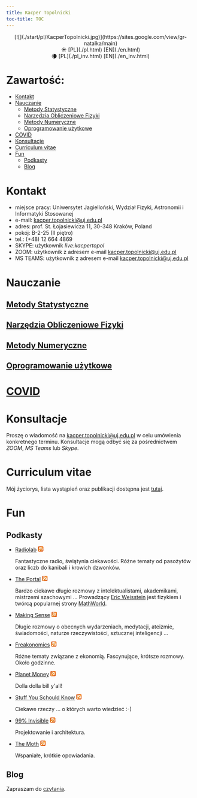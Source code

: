 ```yaml
---
title: Kacper Topolnicki
toc-title: TOC 
---
```


<center>
[![](./start/pl/KacperTopolnicki.jpg)](https://sites.google.com/view/gr-natalka/main)
</center>

<center>
☀️ [PL](./pl.html)  [EN](./en.html) 
</center>
<center>
🌘 [PL](./pl_inv.html)  [EN](./en_inv.html) 
</center>



# Zawartość:

* [Kontakt](#kontakt)
* [Nauczanie](#nauczanie)
	* [Metody Statystyczne](./0pl.html)
	* [Narzędzia Obliczeniowe Fizyki](./00pl.html)
	* [Metody Numeryczne](./00000pl.html)
	* [Oprogramowanie użytkowe](./000000pl.html)
* [COVID](./00000000pl.html)
* [Konsultacje](#konsultacje)
* [Curriculum vitae](#curriculum-vitae)
* [Fun](#fun)
	* [Podkasty](#podkasty)
	* [Blog](#blog)



# Kontakt

* miejsce pracy: Uniwersytet Jagielloński, Wydział Fizyki, Astronomii i Informatyki Stosowanej
* e-mail: <kacper.topolnicki@uj.edu.pl>
* adres: prof. St. Łojasiewicza 11, 30-348 Kraków, Poland
* pokój: B-2-25 (II piętro)
* tel.: (+48) 12 664 4869  
* SKYPE: użytkownik *live:kacpertopol*
* ZOOM: użytkownik z adresem e-mail <kacper.topolnicki@uj.edu.pl>
* MS TEAMS: użytkownik z adresem e-mail <kacper.topolnicki@uj.edu.pl>


# Nauczanie



## [Metody Statystyczne](./0pl.html)



## [Narzędzia Obliczeniowe Fizyki](./00pl.html)



## [Metody Numeryczne](./00000pl.html)



## [Oprogramowanie użytkowe](./000000pl.html)



# [COVID](./00000000pl.html)



# Konsultacje

Proszę o wiadomość na <kacper.topolnicki@uj.edu.pl>
w celu umówienia konkretnego terminu. Konsultacje
mogą odbyć się za pośrednictwem *ZOOM*, *MS Teams* lub *Skype*.


# Curriculum vitae

Mój życiorys, lista wystąpień oraz publikacji dostępna jest [tutaj](https://kacpertopol.github.io/cv/).


# Fun



## Podkasty

* [Radiolab](https://www.npr.org/podcasts/452538884/radiolab) [![](./start/pl/020_Fun/010_Podkasty/feed-icon-14x14.png)](http://feeds.feedburner.com/radiolab)

  Fantastyczne radio, świątynia ciekawości. Różne tematy od pasożytów oraz liczb do kanibali i krowich dzwonków.

* [The Portal](https://www.youtube.com/user/nobani88) [![](./start/pl/020_Fun/010_Podkasty/feed-icon-14x14.png)](https://rss.art19.com/the-portal)
  
	Bardzo ciekawe długie rozmowy z intelektualistami, akademikami, mistrzemi szachowymi ... Prowadzący
  [Eric Weisstein](https://en.wikipedia.org/wiki/Eric_W._Weisstein)
	jest fizykiem i twórcą popularnej strony [MathWorld](http://mathworld.wolfram.com/).

* [Making Sense](https://samharris.org/podcast/) [![](./start/pl/020_Fun/010_Podkasty/feed-icon-14x14.png)](http://wakingup.libsyn.com/rss)

  Długie rozmowy o obecnych wydarzeniach, medytacji, ateizmie, świadomości, naturze rzeczywistości, sztucznej inteligencji ...

* [Freakonomics](http://freakonomics.com/) [![](./start/pl/020_Fun/010_Podkasty/feed-icon-14x14.png)](https://www.omnycontent.com/d/playlist/aaea4e69-af51-495e-afc9-a9760146922b/14a43378-edb2-49be-8511-ab0d000a7030/d1b9612f-bb1b-4b85-9c0c-ab0d004ab37a/podcast.rss)

	Różne tematy związane z ekonomią. Fascynujące, krótsze rozmowy. Około godzinne.

* [Planet Money](https://www.npr.org/sections/money/) [![](./start/pl/020_Fun/010_Podkasty/feed-icon-14x14.png)](https://www.npr.org/rss/podcast.php?id=510289)

	Dolla dolla bill y'all!

* [Stuff You Schould Know](https://www.howstuffworks.com/) [![](./start/pl/020_Fun/010_Podkasty/feed-icon-14x14.png)](https://feeds.megaphone.fm/stuffyoushouldknow)

  Ciekawe rzeczy ... o których warto wiedzieć :-)

* [99% Invisible](http://99percentinvisible.org/) [![](./start/pl/020_Fun/010_Podkasty/feed-icon-14x14.png)](http://invisible99.podbean.com/feed/)

  Projektowanie i architektura.

* [The Moth](https://themoth.org/) [![](./start/pl/020_Fun/010_Podkasty/feed-icon-14x14.png)](http://feeds.themoth.org/themothpodcast)

  Wspaniałe, krótkie opowiadania.

 


## Blog

Zapraszam do [czytania](https://kacpertopol.github.io/myblog/). 

